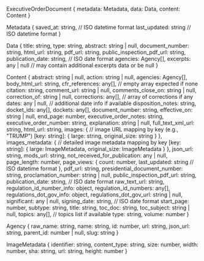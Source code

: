 ExecutiveOrderDocument {
  metadata: Metadata,
  data: Data,
  content: Content
}

Metadata {
  saved_at: string,         // ISO datetime format
  last_updated: string      // ISO datetime format
}

Data {
  title: string,
  type: string,
  abstract: string | null,
  document_number: string,
  html_url: string,
  pdf_url: string,
  public_inspection_pdf_url: string,
  publication_date: string, // ISO date format
  agencies: Agency[],
  excerpts: any | null      // may contain additional excerpts data or be null
}

Content {
  abstract: string | null,
  action: string | null,
  agencies: Agency[],
  body_html_url: string,
  cfr_references: any[],    // empty array expected if none
  citation: string,
  comment_url: string | null,
  comments_close_on: string | null,
  correction_of: string | null,
  corrections: any[],       // array of corrections if any
  dates: any | null,        // additional date info if available
  disposition_notes: string,
  docket_ids: any[],
  dockets: any[],
  document_number: string,
  effective_on: string | null,
  end_page: number,
  executive_order_notes: string,
  executive_order_number: string,
  explanation: string | null,
  full_text_xml_url: string,
  html_url: string,
  images: {                // image URL mapping by key (e.g., "TRUMP")
    [key: string]: {
      large: string,
      original_size: string
    }
  },
  images_metadata: {       // detailed image metadata mapping by key
    [key: string]: {
      large: ImageMetadata,
      original_size: ImageMetadata
    }
  },
  json_url: string,
  mods_url: string,
  not_received_for_publication: any | null,
  page_length: number,
  page_views: {
    count: number,
    last_updated: string     // ISO datetime format
  },
  pdf_url: string,
  presidential_document_number: string,
  proclamation_number: string | null,
  public_inspection_pdf_url: string,
  publication_date: string,   // ISO date format
  raw_text_url: string,
  regulation_id_number_info: object,
  regulation_id_numbers: any[],
  regulations_dot_gov_info: object,
  regulations_dot_gov_url: string | null,
  significant: any | null,
  signing_date: string,       // ISO date format
  start_page: number,
  subtype: string,
  title: string,
  toc_doc: string,
  toc_subject: string | null,
  topics: any[],              // topics list if available
  type: string,
  volume: number
}

Agency {
  raw_name: string,
  name: string,
  id: number,
  url: string,
  json_url: string,
  parent_id: number | null,
  slug: string
}

ImageMetadata {
  identifier: string,
  content_type: string,
  size: number,
  width: number,
  sha: string,
  url: string,
  height: number
}
